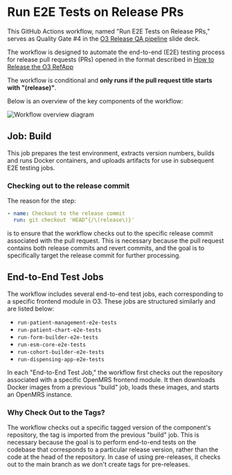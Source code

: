 # Run E2E Tests on Release PRs

This GitHub Actions workflow, named "Run E2E Tests on Release PRs," serves as Quality Gate #4 in the [O3 Release QA pipeline](https://docs.google.com/presentation/d/1k3DH74Mz1Afnrgy2MpwR5HQK5vMpVx0pTfN1na62lvI/edit#slide=id.g165af5ac0be_0_24) slide deck.

The workflow is designed to automate the end-to-end (E2E) testing process for release pull requests (PRs) opened in the format described in [How to Release the O3 RefApp](https://wiki.openmrs.org/display/projects/How+to+Release+the+O3+RefApp)

The workflow is conditional and **only runs if the pull request title starts with "(release)"**.

Below is an overview of the key components of the workflow:

![Workflow overview diagram](https://i.ibb.co/MSbZ4Wx/Screenshot-2023-10-24-at-18-13-19.png)

## Job: Build

This job prepares the test environment, extracts version numbers, builds and runs Docker containers, and uploads artifacts for use in subsequent E2E testing jobs.

### Checking out to the release commit

The reason for the step:

```yaml
- name: Checkout to the release commit
  run: git checkout 'HEAD^{/\(release\)}'
```

is to ensure that the workflow checks out to the specific release commit associated with the pull request. This is necessary because the pull request contains both release commits and revert commits, and the goal is to specifically target the release commit for further processing.

## End-to-End Test Jobs

The workflow includes several end-to-end test jobs, each corresponding to a specific frontend module in O3. These jobs are structured similarly and are listed below:

- `run-patient-management-e2e-tests`
- `run-patient-chart-e2e-tests`
- `run-form-builder-e2e-tests`
- `run-esm-core-e2e-tests`
- `run-cohort-builder-e2e-tests`
- `run-dispensing-app-e2e-tests`

In each "End-to-End Test Job," the workflow first checks out the repository associated with a specific OpenMRS frontend module. It then downloads Docker images from a previous "build" job, loads these images, and starts an OpenMRS instance.

### Why Check Out to the Tags?

The workflow checks out a specific tagged version of the component's repository, the tag is imported from the previous "build" job. This is necessary because the goal is to perform end-to-end tests on the codebase that corresponds to a particular release version, rather than the code at the head of the repository. In case of using pre-releases, it checks out to the main branch as we don't create tags for pre-releases.
